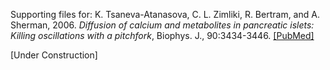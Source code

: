 Supporting files for: K. Tsaneva-Atanasova, C. L. Zimliki, R. Bertram, and A. Sherman, 2006. *Diffusion of calcium and metabolites in pancreatic islets: Killing oscillations with a pitchfork*, Biophys. J., 90:3434-3446. [[PubMed]](https://pubmed.ncbi.nlm.nih.gov/16500973/)

[Under Construction]
